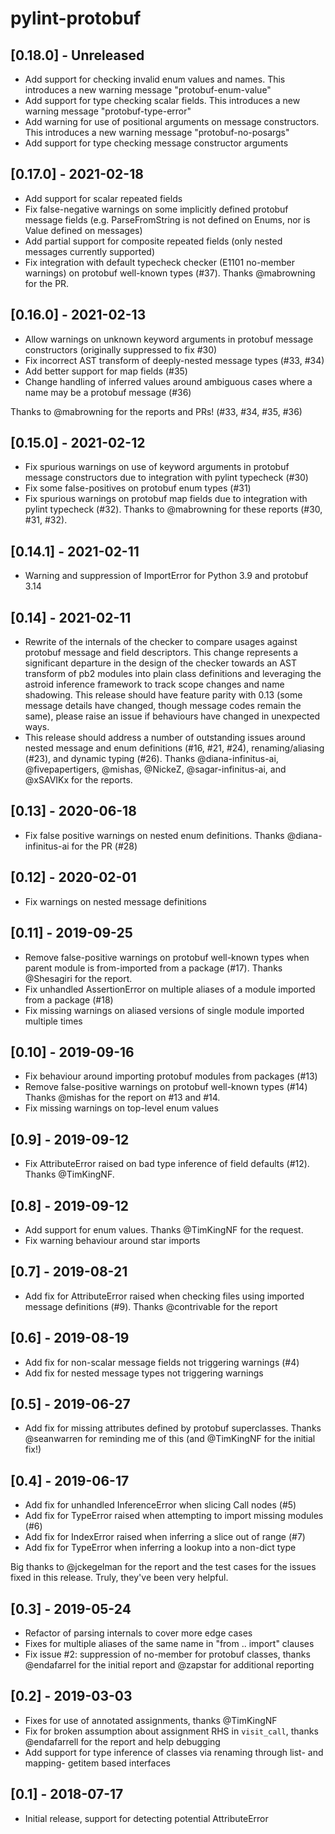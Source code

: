 # pylint-protobuf

## [0.18.0] - Unreleased
- Add support for checking invalid enum values and names. This introduces a new
  warning message "protobuf-enum-value"
- Add support for type checking scalar fields. This introduces a new warning
  message "protobuf-type-error"
- Add warning for use of positional arguments on message constructors. This
  introduces a new warning message "protobuf-no-posargs"
- Add support for type checking message constructor arguments

## [0.17.0] - 2021-02-18
- Add support for scalar repeated fields
- Fix false-negative warnings on some implicitly defined protobuf message
  fields (e.g. ParseFromString is not defined on Enums, nor is Value defined on
  messages)
- Add partial support for composite repeated fields (only nested messages
  currently supported)
- Fix integration with default typecheck checker (E1101 no-member warnings) on
  protobuf well-known types (#37). Thanks @mabrowning for the PR.

## [0.16.0] - 2021-02-13
- Allow warnings on unknown keyword arguments in protobuf message constructors
  (originally suppressed to fix #30)
- Fix incorrect AST transform of deeply-nested message types (#33, #34)
- Add better support for map fields (#35)
- Change handling of inferred values around ambiguous cases where a name may be
  a protobuf message (#36)

Thanks to @mabrowning for the reports and PRs! (#33, #34, #35, #36)

## [0.15.0] - 2021-02-12
- Fix spurious warnings on use of keyword arguments in protobuf message
  constructors due to integration with pylint typecheck (#30)
- Fix some false-positives on protobuf enum types (#31)
- Fix spurious warnings on protobuf map fields due to integration with pylint
  typecheck (#32). Thanks to @mabrowning for these reports (#30, #31, #32).

## [0.14.1] - 2021-02-11
- Warning and suppression of ImportError for Python 3.9 and protobuf 3.14

## [0.14] - 2021-02-11
- Rewrite of the internals of the checker to compare usages against protobuf
  message and field descriptors. This change represents a significant departure
  in the design of the checker towards an AST transform of pb2 modules into
  plain class definitions and leveraging the astroid inference framework to
  track scope changes and name shadowing. This release should have feature
  parity with 0.13 (some message details have changed, though message codes
  remain the same), please raise an issue if behaviours have changed in
  unexpected ways.
- This release should address a number of outstanding issues around nested
  message and enum definitions (#16, #21, #24), renaming/aliasing (#23),
  and dynamic typing (#26). Thanks @diana-infinitus-ai, @fivepapertigers,
  @mishas, @NickeZ, @sagar-infinitus-ai, and @xSAVIKx for the reports.

## [0.13] - 2020-06-18
- Fix false positive warnings on nested enum definitions. Thanks
  @diana-infinitus-ai for the PR (#28)

## [0.12] - 2020-02-01
- Fix warnings on nested message definitions

## [0.11] - 2019-09-25
- Remove false-positive warnings on protobuf well-known types when parent
  module is from-imported from a package (#17). Thanks @Shesagiri for the
  report.
- Fix unhandled AssertionError on multiple aliases of a module imported from a
  package (#18)
- Fix missing warnings on aliased versions of single module imported multiple
  times

## [0.10] - 2019-09-16
- Fix behaviour around importing protobuf modules from packages (#13)
- Remove false-positive warnings on protobuf well-known types (#14)
  Thanks @mishas for the report on #13 and #14.
- Fix missing warnings on top-level enum values

## [0.9] - 2019-09-12
- Fix AttributeError raised on bad type inference of field defaults (#12).
  Thanks @TimKingNF.

## [0.8] - 2019-09-12
- Add support for enum values. Thanks @TimKingNF for the request.
- Fix warning behaviour around star imports

## [0.7] - 2019-08-21
- Add fix for AttributeError raised when checking files using imported message
  definitions (#9). Thanks @contrivable for the report

## [0.6] - 2019-08-19
- Add fix for non-scalar message fields not triggering warnings (#4)
- Add fix for nested message types not triggering warnings

## [0.5] - 2019-06-27
- Add fix for missing attributes defined by protobuf superclasses.
  Thanks @seanwarren for reminding me of this (and @TimKingNF for the
  initial fix!)

## [0.4] - 2019-06-17
- Add fix for unhandled InferenceError when slicing Call nodes (#5)
- Add fix for TypeError raised when attempting to import missing modules (#6)
- Add fix for IndexError raised when inferring a slice out of range (#7)
- Add fix for TypeError when inferring a lookup into a non-dict type

Big thanks to @jckegelman for the report and the test cases for the issues
fixed in this release. Truly, they've been very helpful.

## [0.3] - 2019-05-24
- Refactor of parsing internals to cover more edge cases
- Fixes for multiple aliases of the same name in "from .. import" clauses
- Fix issue #2: suppression of no-member for protobuf classes, thanks
  @endafarrel for the initial report and @zapstar for additional reporting

## [0.2] - 2019-03-03
- Fixes for use of annotated assignments, thanks @TimKingNF
- Fix for broken assumption about assignment RHS in `visit_call`, thanks
  @endafarrell for the report and help debugging
- Add support for type inference of classes via renaming through list-
  and mapping- getitem based interfaces

## [0.1] - 2018-07-17
- Initial release, support for detecting potential AttributeError

